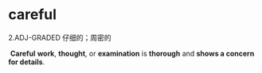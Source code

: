 # careful

2.ADJ-GRADED 仔细的；周密的

​	**Careful** **work**, **thought**, or **examination** is **thorough** and **shows a concern for details**.

